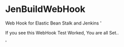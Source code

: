 # JenBuildWebHook
Web Hook for Elastic Bean Stalk and Jenkins
'


If you see this WebHook Test Worked, You are all Set..



'
